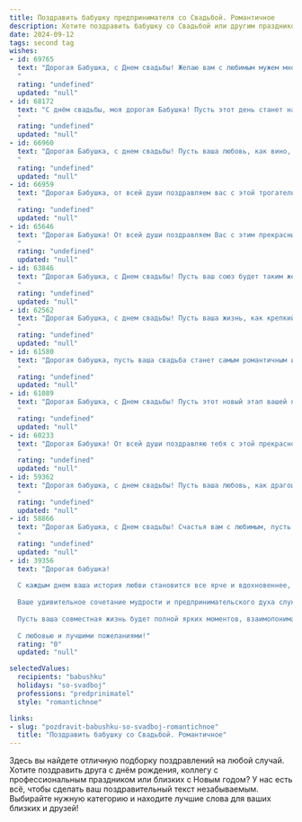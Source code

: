 ```yaml
---
title: Поздравить бабушку предпринимателя со Свадьбой. Романтичное
description: Хотите поздравить бабушку со Свадьбой или другим праздником? Наш ИИ создаст незабываемое поздравление, а вы обязательно выделитесь среди других.  
date: 2024-09-12
tags: second tag
wishes:
- id: 69765
  text: "Дорогая Бабушка, с Днем свадьбы! Желаю вам с любимым мужем множества лет  счастья, любви, гармонии и  радости, словно из прекрасной сказки. Пусть ваше предпринимательство процветает, а ваш бизнес приносит  только успех и  благополучие!
  "
  rating: "undefined"
  updated: "null"
- id: 68172
  text: "С днём свадьбы, моя дорогая Бабушка! Пусть этот день станет началом новой, прекрасной главы в вашей жизни, наполненной любовью, счастьем и процветанием. Ваша предпринимательская жилка всегда помогала вам достигать вершин, а теперь вместе с любимым вы покорите любые высоты! Желаю вам неиссякаемой энергии, творческого вдохновения и бесконечного счастья.
  "
  rating: "undefined"
  updated: "null"
- id: 66960
  text: "Дорогая Бабушка, с днем свадьбы! Пусть ваша любовь, как вино, с годами становится только крепче и благороднее. Желаю вам, чтобы ваш предпринимательский дух всегда приносил вам счастье и успех, а  каждый день вашей совместной жизни был наполнен любовью, романтикой и нежностью.
  "
  rating: "undefined"
  updated: "null"
- id: 66959
  text: "Дорогая Бабушка, от всей души поздравляем вас с этой трогательной свадьбой! Ваша любовь, как крепкое вино, с годами становится только лучше и ярче. Желаем вам бесконечного счастья, нежности и радостных моментов, которые будут освещать ваши дни, как лучи солнца!
  "
  rating: "undefined"
  updated: "null"
- id: 65646
  text: "Дорогая Бабушка! От всей души поздравляем Вас с этим прекрасным днем – Днем Вашей свадьбы! Пусть ваша любовь, как крепкое вино, с годами только крепнет, а каждое мгновение жизни будет наполнено счастьем, нежностью и теплом. Желаем Вам, чтобы Ваша предпринимательская жилка продолжала приносить Вам успех и процветание, а в семейном кругу царил уют и гармония.  Будьте счастливы!
  "
  rating: "undefined"
  updated: "null"
- id: 63846
  text: "Дорогая Бабушка, с Днем свадьбы! Пусть ваш союз будет таким же крепким и нежным, как ваша любовь, а ваша предпринимательская жилка принесет вам новые успехи и процветание. Счастья, любви и благополучия вам на долгие годы!
  "
  rating: "undefined"
  updated: "null"
- id: 62562
  text: "Дорогая Бабушка, с днем свадьбы! Пусть ваша жизнь, как крепкий союз, будет наполнена любовью, счастьем и процветанием. Пусть ваш бизнес процветает, а каждый день будет полон ярких красок и незабываемых моментов!
  "
  rating: "undefined"
  updated: "null"
- id: 61580
  text: "Дорогая бабушка, пусть ваша свадьба станет самым романтичным и счастливым событием в жизни! Желаю вам долгих лет совместной жизни, наполненных любовью, пониманием и процветанием. Пусть ваш предпринимательский дух вдохновляет вас на новые свершения, а любовь будет вашим вечным компасом!
  "
  rating: "undefined"
  updated: "null"
- id: 61089
  text: "Дорогая Бабушка, с Днем свадьбы! Пусть этот новый этап вашей жизни будет таким же чудесным и романтичным, как и ваше предпринимательское дело. Желаю вам долгих лет счастья, любви и процветания в окружении любящих вас людей!
  "
  rating: "undefined"
  updated: "null"
- id: 60233
  text: "Дорогая Бабушка! От всей души поздравляю тебя с этой прекрасной датой! Твоя свадьба - это символ вечной любви, мудрости и преданности. Желаю вам с дедушкой бесконечного счастья, крепкого здоровья и радости в каждом дне. Пусть ваш семейный очаг всегда будет наполнен теплом, заботой и любовью!
  "
  rating: "undefined"
  updated: "null"
- id: 59362
  text: "Дорогая бабушка, с днем свадьбы! Пусть ваша любовь, как драгоценный камень, сияет все ярче с каждым годом, а ваша жизнь будет наполнена счастьем, благополучием и нежной заботой друг о друге. Пусть ваш бизнес процветает, а вы всегда будете находиться в гармонии, как два лебедя на озере.
  "
  rating: "undefined"
  updated: "null"
- id: 58866
  text: "Дорогая Бабушка, с Днем свадьбы! Счастья вам с любимым, пусть ваша жизнь будет полна любви, тепла и романтики, как прекрасный бизнес, который вы вместе строите!
  "
  rating: "undefined"
  updated: "null"
- id: 39356
  text: "Дорогая бабушка!
  
  С каждым днем ваша история любви становится все ярче и вдохновеннее, как прекрасно оформленное произведение искусства. Поздравляем вас с этим удивительным днем – днем вашей свадьбы! Пусть каждое мгновение, проведенное вместе, будет наполнено теплом и радостью.
  
  Ваше удивительное сочетание мудрости и предпринимательского духа служит примером не только для нас, но и для многих вокруг. Вы всегда умели находить гармонию между работой и личной жизнью, и ваша любовь – это самый ценный бизнес, который вы строите с каждым днем.
  
  Пусть ваша совместная жизнь будет полной ярких моментов, взаимопонимания и бесконечной поддержки. Желаем вам счастья, как в лучших сказках, и чтобы ваша любовь сияла, как вечная звезда, освещая путь к новым свершениям и мечтам!
  
  С любовью и лучшими пожеланиями!"
  rating: "0"
  updated: "null"

selectedValues:
  recipients: "babushku"
  holidays: "so-svadboj"
  professions: "predprinimatel"
  style: "romantichnoe"

links:
- slug: "pozdravit-babushku-so-svadboj-romantichnoe"
  title: "Поздравить бабушку со Свадьбой. Романтичное"
---
```


Здесь вы найдете отличную подборку поздравлений на любой случай. 
Хотите поздравить друга с днём рождения, коллегу с профессиональным праздником или близких с Новым годом? У нас есть всё, чтобы сделать ваш поздравительный текст незабываемым. Выбирайте нужную категорию и находите лучшие слова для ваших близких и друзей!
